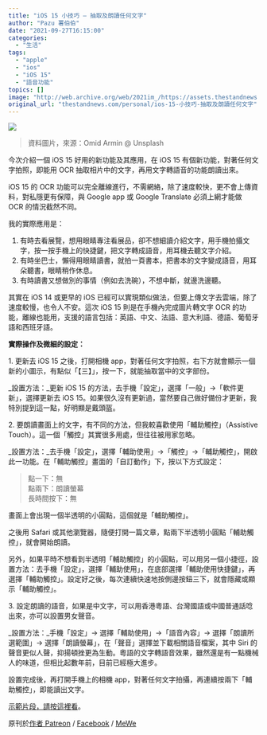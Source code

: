 ```yaml
---
title: "iOS 15 小技巧 — 抽取及朗讀任何文字"
author: "Pazu 薯伯伯"
date: "2021-09-27T16:15:00"
categories:
  - "生活"
tags:
  - "apple"
  - "ios"
  - "iOS 15"
  - "語音功能"
topics: []
image: "http://web.archive.org/web/2021im_/https://assets.thestandnews.com/media/photos/B2w4rdIihEo.png"
original_url: "thestandnews.com/personal/ios-15-小技巧-抽取及朗讀任何文字"
---
```

![](http://web.archive.org/web/2021im_/https://assets.thestandnews.com/media/photos/B2w4rdIihEo.png)
> 資料圖片，來源：Omid Armin @ Unsplash

今次介紹一個 iOS 15 好用的新功能及其應用，在 iOS 15 有個新功能，對著任何文字拍照，即能用 OCR 抽取相片中的文字，再用文字轉語音的功能朗讀出來。

iOS 15 的 OCR 功能可以完全離線進行，不需網絡，除了速度較快，更不會上傳資料，對私隱更有保障，與 Google app 或 Google Translate 必須上網才能做 OCR 的情況截然不同。

我的實際應用是：

1.  有時去看展覽，想用眼睛專注看展品，卻不想細讀介紹文字，用手機拍攝文字，按一按手機上的快捷鍵，把文字轉成語音，用耳機去聽文字介紹。
2.  有時坐巴士，懶得用眼睛讀書，就拍一頁書本，把書本的文字變成語音，用耳朵聽書，眼睛稍作休息。
3.  有時讀書又想做別的事情（例如去洗碗），不想中斷，就邊洗邊聽。

其實在 iOS 14 或更早的 iOS 已經可以實現類似做法，但要上傳文字去雲端，除了速度較慢，也令人不安。這次 iOS 15 則是在手機內完成圖片轉文字 OCR 的功能，離線也能用，支援的語言包括：英語、中文、法語、意大利語、德語、葡萄牙語和西班牙語。

**實際操作及微細的設定：**

1\. 更新去 iOS 15 之後，打開相機 app，對著任何文字拍照，右下方就會顯示一個新的小圖示，有點似「【三】」，按一下，就能抽取當中的文字部份。

_設置方法：_更新 iOS 15 的方法，去手機「設定」，選擇「一般」→「軟件更新」，選擇更新去 iOS 15。如果很久沒有更新過，當然要自己做好備份才更新，我特別提到這一點，好明顯是戴頭盔。

2\. 要朗讀畫面上的文字，有不同的方法，但我較喜歡使用「輔助觸控」（Assistive Touch）。這一個「觸控」其實很多用處，但往往被用家忽略。

_設置方法：_去手機「設定」，選擇「輔助使用」→「觸控」→「輔助觸控」，開啟此一功能。在「輔助觸控」畫面的「自訂動作」下，按以下方式設定：

> 點一下：無  
> 點兩下：朗讀螢幕  
> 長時間按下：無

畫面上會出現一個半透明的小圓點，這個就是「輔助觸控」。

之後用 Safari 或其他瀏覽器，隨便打開一篇文章，點兩下半透明小圓點「輔助觸控」，就會開始朗讀。

另外，如果平時不想看到半透明「輔助觸控」的小圓點，可以用另一個小捷徑，設置方法：去手機「設定」，選擇「輔助使用」，在底部選擇「輔助使用快捷鍵」，再選擇「輔助觸控」。設定好之後，每次連續快速地按側邊按鈕三下，就會隱藏或顯示「輔助觸控」。

3\. 設定朗讀的語音，如果是中文字，可以用香港粵語、台灣國語或中國普通話唸出來，亦可以設置男女聲音。

_設置方法：_手機「設定」→ 選擇「輔助使用」→「語音內容」→ 選擇「朗讀所選範圍」→ 選擇「朗讀螢幕」，在「聲音」選擇並下載相關語音檔案，其中 Siri 的聲音更似人聲，抑揚頓挫更為生動。粵語的文字轉語音效果，雖然還是有一點機械人的味道，但相比起數年前，目前已經極大進步。

設置完成後，再打開手機上的相機 app，對著任何文字拍攝，再連續按兩下「輔助觸控」，即能讀出文字。

[示範片段，請按這裡看](http://web.archive.org/web/20211229132618/https://web.tresorit.com/l/P8nB5#zJLS7oNDq1NFlU-AH-qBEA)。

原刊於[作者 Patreon](http://web.archive.org/web/20211229132618/https://www.patreon.com/posts/56615924) / [Facebook](http://web.archive.org/web/20211229132618/https://www.facebook.com/pazukong/posts/412751743555448) / [MeWe](http://web.archive.org/web/20211229132618/https://mewe.com/p/pazu/show/6150ed60573de272a9412a1b)